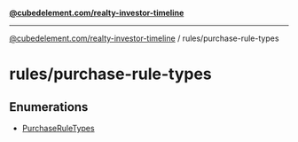 [**@cubedelement.com/realty-investor-timeline**](../../index.md)

---

[@cubedelement.com/realty-investor-timeline](../../modules.md) / rules/purchase-rule-types

# rules/purchase-rule-types

## Enumerations

- [PurchaseRuleTypes](enumerations/PurchaseRuleTypes.md)
